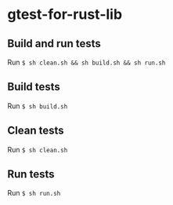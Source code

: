 # gtest-for-rust-lib

## Build and run tests
Run `$ sh clean.sh && sh build.sh && sh run.sh`

## Build tests
Run `$ sh build.sh`

## Clean tests
Run `$ sh clean.sh`

## Run tests
Run `$ sh run.sh`